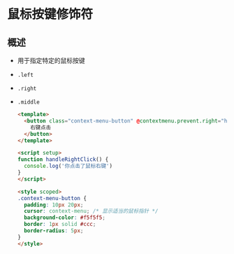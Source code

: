 # 鼠标按键修饰符

## 概述

+ 用于指定特定的鼠标按键

+ `.left`
+ `.right`
+ `.middle`

  ```html
  <template>
    <button class="context-menu-button" @contextmenu.prevent.right="handleRightClick">
      右键点击
    </button>
  </template>

  <script setup>
  function handleRightClick() {
    console.log('你点击了鼠标右键')
  }
  </script>

  <style scoped>
  .context-menu-button {
    padding: 10px 20px;
    cursor: context-menu; /* 显示适当的鼠标指针 */
    background-color: #f5f5f5;
    border: 1px solid #ccc;
    border-radius: 5px;
  }
  </style>
  ```
